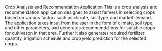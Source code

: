 Crop Analysis and Recommendation Application
This is a crop analysis and recommendation application designed to assist farmers in selecting crops based on various factors such as climate, soil type, and market demand. The application takes input from the user in the form of climate, soil type, and other parameters, and generates recommendations for suitable crops for cultivation in that area. Further it also generates required fertilizer quantity, irrigation schedule and crop yield prediction for the selected corps.
